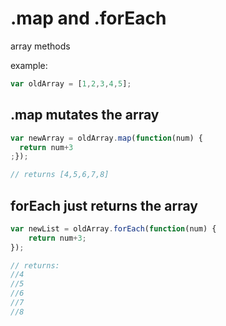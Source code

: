 # .map and .forEach
array methods

example:
```javascript
var oldArray = [1,2,3,4,5];
```

## .map mutates the array
```javascript
var newArray = oldArray.map(function(num) {
  return num+3
;});

// returns [4,5,6,7,8]
```

## forEach just returns the array
```javascript
var newList = oldArray.forEach(function(num) {
    return num+3;
});

// returns:
//4
//5
//6
//7
//8
```